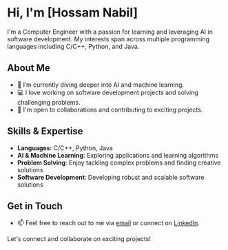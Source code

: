 

<!--
**Hossam-N/Hossam-N** is a ✨ _special_ ✨ repository because its `README.md` (this file) appears on your GitHub profile.

Here are some ideas to get you started:

- 🔭 I’m currently working on ...
- 🌱 I’m currently learning ...
- 👯 I’m looking to collaborate on ...
- 🤔 I’m looking for help with ...
- 💬 Ask me about ...
- 📫 How to reach me: ...
- 😄 Pronouns: ...
- ⚡ Fun fact: ...
-->
# Hi, I'm [Hossam Nabil] 

I'm a Computer Engineer with a passion for learning and leveraging AI in software development. My interests span across multiple programming languages including C/C++, Python, and Java.

## About Me

- 🔭 I’m currently diving deeper into AI and machine learning.
- 💻 I love working on software development projects and solving challenging problems.
- 🤝 I'm open to collaborations and contributing to exciting projects.

## Skills & Expertise

- **Languages**: C/C++, Python, Java
- **AI & Machine Learning**: Exploring applications and learning algorithms
- **Problem Solving**: Enjoy tackling complex problems and finding creative solutions
- **Software Development**: Developing robust and scalable software solutions

## Get in Touch

- 📫 Feel free to reach out to me via [email](hossmog2001@gmail.com) or connect on [LinkedIn](https://www.linkedin.com/in/hossam-nabil-a7a702239/).

Let's connect and collaborate on exciting projects!
